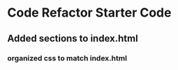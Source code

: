 # Code Refactor Starter Code

## Added sections to index.html

### organized css to match index.html

